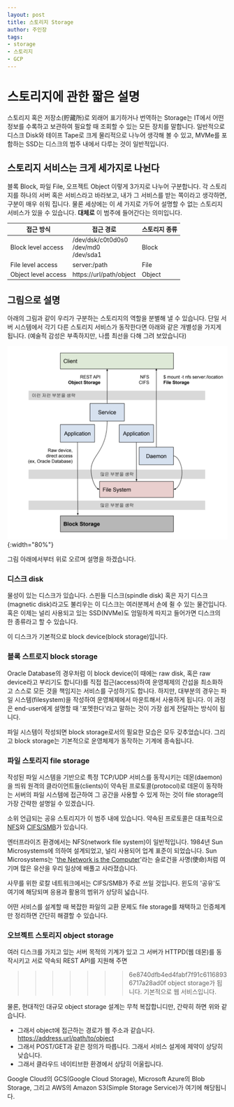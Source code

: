 ```yaml
---
layout: post
title: 스토리지 Storage
author: 주인장
tags:
- storage
- 스토리지
- GCP
---
```


# 스토리지에 관한 짧은 설명

스토리지 혹은 저장소(貯藏所)로 외래어 표기하거나 번역하는 Storage는 
IT에서 어떤 정보를 수록하고 보관하여 필요할 때 조회할 수 있는 모든 장치를 말합니다.
일반적으로 디스크 Disk와 테이프 Tape로 크게 물리적으로 나누어 생각해 볼 수 있고,
MVMe를 포함하는 SSD는 디스크의 범주 내에서 다루는 것이 일반적입니다.

## 스토리지 서비스는 크게 세가지로 나뉜다

블록 Block, 파일 File, 오프젝트 Object 이렇게 3가지로 나누어 구분합니다.
각 스토리지를 하나의 서버 혹은 서비스라고 바라보고, 내가 그 서비스를 받는 쪽이라고 생각하면, 구분이 매우 쉬워 집니다.
물론 세상에는 이 세 가지로 가두어 설명할 수 없는 스토리지 서비스가 있을 수 있습니다. 
**대체로** 이 범주에 들어간다는 의미입니다.

| 접근 방식 | 접근 경로 | 스토리지 종류 |
| -- | -- | -- |
| Block level access | /dev/dsk/c0t0d0s0 <br /> /dev/md0 <br /> /dev/sda1 | Block |
| File level access  |server:/path | File |
| Object level access | https://url/path/object | Object |

## 그림으로 설명

아래의 그림과 같이 우리가 구분하는 스토리지의 역할을 분별해 낼 수 있습니다. 
단일 서버 시스템에서 각기 다른 스토리지 서비스가 동작한다면 아래와 같은 개별성을 가지게 됩니다.
(예술적 감성은 부족하지만, 나름 최선을 다해 그려 보았습니다)

![storage services in a system](/media/2023/storage-layers2.png){:width="80%"}

그림 아래에서부터 위로 오르며 설명을 하겠습니다.

### 디스크 disk

물성이 있는 디스크가 있습니다. 스핀들 디스크(spindle disk) 혹은 자기 디스크(magnetic disk)라고도
불리우는 이 디스크는 여러분께서 손에 쥘 수 있는 물건입니다. 혹은 이제는 널리 사용되고 있는 SSD(NVMe)도
엄밀하게 따지고 들어가면 디스크의 한 종류라고 할 수 있습니다.

이 디스크가 기본적으로 block device(block storage)입니다.

### 블록 스트로지 block storage

Oracle Database의 경우처럼 이 block device(이 때에는 raw disk, 혹은 raw device라고 부리기도 합니다)를
직접 접근(access)하여 운영체제의 간섭을 최소화하고 스스로 모든 것을 책임지는 서비스를 구성하기도 합니다.
하지만, 대부분의 경우는 파일 시스템(filesystem)을 작성하여 운영체제에서 마운트해서 사용하게 됩니다.
이 과정은 end-user에게 설명할 때 '포멧한다'라고 말하는 것이 가장 쉽게 전달하는 방식이 됩니다. 

파일 시스템이 작성되면 block storage로서의 필요한 모습은 모두 갖추었습니다.
그리고 block storage는 기본적으로 운영체제가 동작하는 기계에 종속됩니다.

### 파일 스토리지 file storage

작성된 파일 시스템을 기반으로 특정 TCP/UDP 서비스를 동작시키는 데몬(daemon)을 띄워
원격의 클라이언트들(clients)이 약속된 프로토콜(protocol)로 데몬이 동작하는 
서버의 파일 시스템에 접근하여 그 공간을 사용할 수 있게 하는 것이 
file storage의 가장 간략한 설명일 수 있겠습니다.

소위 언급되는 공유 스토리지가 이 범주 내에 있습니다.
약속된 프로토콜은 대표적으로 
[NFS](https://en.wikipedia.org/wiki/Network_File_System)와 
[CIFS/SMB](https://learn.microsoft.com/en-us/windows/win32/fileio/microsoft-smb-protocol-and-cifs-protocol-overview)가
있습니다.

엔터프라이즈 환경에서는 
NFS(network file system)이 일반적입니다.
1984년 Sun Microsystems에 의하여 설계되었고, 
널리 사용되어 업계 표준이 되었습니다. 
Sun Microsystems는 '[the Network is the Computer](https://en.wikipedia.org/wiki/The_Network_is_the_Computer)'라는
슬로건을 사명(使命)처럼 여기며 많은 유산을 우리 일상에 배풀고 사라졌습니다.

사무를 위한 로칼 네트워크에서는 CIFS/SMB가 주로 쓰일 것입니다.
윈도의 '공유'도 여기에 해당되며 응용과 활용의 범위가 상당히 넓습니다. 

어떤 서비스를 설계할 때 복잡한 파일의 교환 문제도 
file storage를 채택하고 인증체계만 정리하면 간단히 해결할 수 있습니다.

### 오브젝트 스토리지 object storage

여러 디스크를 가지고 있는 서버 목적의 기계가 있고
그 서버가 HTTPD(웹 데몬)를 동작시키고 서로 약속되 REST API를 지원해 주면
>>>>>>> 6e8740dfb4ed4fabf7f91c61168936717a28ad0f
object storage가 됩니다. 기본적으로 웹 서비스입니다.

물론, 현대적인 대규모 object storage 설계는 무척 복잡합니디만, 간략히 하면 위와 같습니다.

- 그래서 object에 접근하는 경로가 웹 주소과 같습니다. https://address.url/path/to/object
- 그래서 POST/GET과 같은 정의가 따릅니다. 그래서 서비스 설게에 제약이 상당히 낮습니다.
- 그래서 클라우드 네이티브한 환경에서 상당히 어울립니다.

Google Cloud의 GCS(Google Cloud Storage), Microsoft Azure의 Blob Storage, 그리고 
AWS의 Amazon S3(Simple Storage Service)가 여기에 해당됩니다. 
